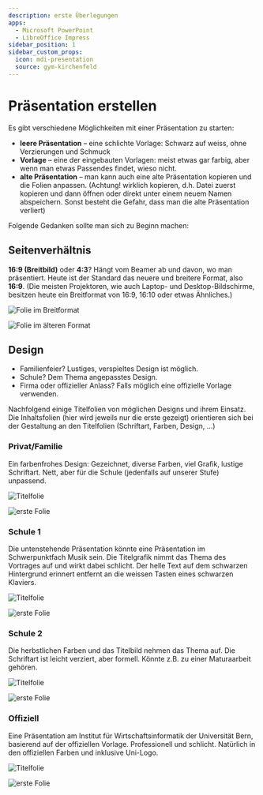 ```yaml
---
description: erste Überlegungen
apps:
  - Microsoft PowerPoint
  - LibreOffice Impress
sidebar_position: 1
sidebar_custom_props:
  icon: mdi-presentation
  source: gym-kirchenfeld
---
```


# Präsentation erstellen




Es gibt verschiedene Möglichkeiten mit einer Präsentation zu starten:

* **leere Präsentation** – eine schlichte Vorlage: Schwarz auf weiss, ohne Verzierungen und Schmuck
* **Vorlage** – eine der eingebauten Vorlagen: meist etwas gar farbig, aber wenn man etwas Passendes findet, wieso nicht.
* **alte Präsentation** – man kann auch eine alte Präsentation kopieren und die Folien anpassen. (Achtung! wirklich kopieren, d.h. Datei zuerst kopieren und dann öffnen oder direkt unter einem neuem Namen abspeichern. Sonst besteht die Gefahr, dass man die alte Präsentation verliert)

Folgende Gedanken sollte man sich zu Beginn machen:

## Seitenverhältnis
**16:9 (Breitbild)** oder **4:3**? Hängt vom Beamer ab und davon, wo man präsentiert. Heute ist der Standard das neuere und breitere Format, also **16:9**. (Die meisten Projektoren, wie auch Laptop- und Desktop-Bildschirme, besitzen heute ein Breitformat von 16:9, 16:10 oder etwas Ähnliches.)

<ImagesBox caption="Breitformat vs älteres 4:3-Format">

![](./images/16zu9.png "Folie im Breitformat")<!-- {.zoom} -->

![](./images/4zu3.png "Folie im älteren Format")<!-- {.zoom} -->

</ImagesBox>

## Design
- Familienfeier? Lustiges, verspieltes Design ist möglich.
- Schule? Dem Thema angepasstes Design.
- Firma oder offizieller Anlass? Falls möglich eine offizielle Vorlage verwenden.

Nachfolgend einige Titelfolien von möglichen Designs und ihrem Einsatz. Die Inhaltsfolien (hier wird jeweils nur die erste gezeigt) orientieren sich bei der Gestaltung an den Titelfolien (Schriftart, Farben, Design, ...)

### Privat/Familie
Ein farbenfrohes Design: Gezeichnet, diverse Farben, viel Grafik, lustige Schriftart. Nett, aber für die Schule (jedenfalls auf unserer Stufe) unpassend.

<ImagesBox caption="5 Jahre Tim">

![](./images/5-jahre-tim/Slide1.jpg "Titelfolie")<!-- {.zoom} -->

![](./images/5-jahre-tim/Slide2.jpg "erste Folie")<!-- {.zoom} -->

</ImagesBox>

### Schule 1
Die untenstehende Präsentation könnte eine Präsentation im Schwerpunktfach Musik sein. Die Titelgrafik nimmt das Thema des Vortrages auf und wirkt dabei schlicht. Der helle Text auf dem schwarzen Hintergrund erinnert entfernt an die weissen Tasten eines schwarzen Klaviers.

<ImagesBox caption="Das Klavier">

![](./images/das-klavier/Slide1.jpg "Titelfolie")<!-- {.zoom} -->

![](./images/das-klavier/Slide2.jpg "erste Folie")<!-- {.zoom} -->

</ImagesBox>

### Schule 2
Die herbstlichen Farben und das Titelbild nehmen das Thema auf. Die Schriftart ist leicht verziert, aber formell. Könnte z.B. zu einer Maturaarbeit gehören.

<ImagesBox caption="Im Garten">

![](./images/im-garten/Slide1.jpg "Titelfolie")<!-- {.zoom} -->

![](./images/im-garten/Slide2.jpg "erste Folie")<!-- {.zoom} -->

</ImagesBox>

### Offiziell
Eine Präsentation am Institut für Wirtschaftsinformatik der Universität Bern, basierend auf der offiziellen Vorlage. Professionell und schlicht. Natürlich in den offiziellen Farben und inklusive Uni-Logo.

<ImagesBox caption="Kurs Grundlagen">

![](./images/grundlagen/Slide1.jpg "Titelfolie")<!-- {.zoom} -->

![](./images/grundlagen/Slide2.jpg "erste Folie")<!-- {.zoom} -->

</ImagesBox>
